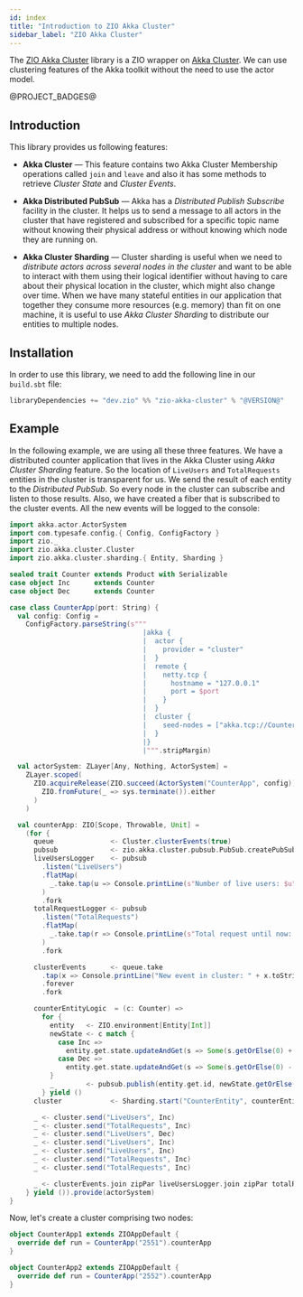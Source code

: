 ```yaml
---
id: index
title: "Introduction to ZIO Akka Cluster"
sidebar_label: "ZIO Akka Cluster"
---
```


The [ZIO Akka Cluster](https://github.com/zio/zio-akka-cluster) library is a ZIO wrapper on [Akka Cluster](https://doc.akka.io/docs/akka/current/index-cluster.html). We can use clustering features of the Akka toolkit without the need to use the actor model.

@PROJECT_BADGES@

## Introduction

This library provides us following features:

- **Akka Cluster** — This feature contains two Akka Cluster Membership operations called `join` and `leave` and also it has some methods to retrieve _Cluster State_ and _Cluster Events_.

- **Akka Distributed PubSub** — Akka has a _Distributed Publish Subscribe_ facility in the cluster. It helps us to send a message to all actors in the cluster that have registered and subscribed for a specific topic name without knowing their physical address or without knowing which node they are running on.

- **Akka Cluster Sharding** — Cluster sharding is useful when we need to _distribute actors across several nodes in the cluster_ and want to be able to interact with them using their logical identifier without having to care about their physical location in the cluster, which might also change over time. When we have many stateful entities in our application that together they consume more resources (e.g. memory) than fit on one machine, it is useful to use _Akka Cluster Sharding_ to distribute our entities to multiple nodes.

## Installation

In order to use this library, we need to add the following line in our `build.sbt` file:

```scala
libraryDependencies += "dev.zio" %% "zio-akka-cluster" % "@VERSION@"
```

## Example

In the following example, we are using all these three features. We have a distributed counter application that lives in the Akka Cluster using _Akka Cluster Sharding_ feature. So the location of `LiveUsers` and `TotalRequests` entities in the cluster is transparent for us. We send the result of each entity to the _Distributed PubSub_. So every node in the cluster can subscribe and listen to those results. Also, we have created a fiber that is subscribed to the cluster events. All the new events will be logged to the console:

```scala mdoc:compile-only
import akka.actor.ActorSystem
import com.typesafe.config.{ Config, ConfigFactory }
import zio._
import zio.akka.cluster.Cluster
import zio.akka.cluster.sharding.{ Entity, Sharding }

sealed trait Counter extends Product with Serializable
case object Inc      extends Counter
case object Dec      extends Counter

case class CounterApp(port: String) {
  val config: Config =
    ConfigFactory.parseString(s"""
                                 |akka {
                                 |  actor {
                                 |    provider = "cluster"
                                 |  }
                                 |  remote {
                                 |    netty.tcp {
                                 |      hostname = "127.0.0.1"
                                 |      port = $port
                                 |    }
                                 |  }
                                 |  cluster {
                                 |    seed-nodes = ["akka.tcp://CounterApp@127.0.0.1:2551"]
                                 |  }
                                 |}
                                 |""".stripMargin)

  val actorSystem: ZLayer[Any, Nothing, ActorSystem] =
    ZLayer.scoped(
      ZIO.acquireRelease(ZIO.succeed(ActorSystem("CounterApp", config)))(sys =>
        ZIO.fromFuture(_ => sys.terminate()).either
      )
    )

  val counterApp: ZIO[Scope, Throwable, Unit] =
    (for {
      queue              <- Cluster.clusterEvents(true)
      pubsub             <- zio.akka.cluster.pubsub.PubSub.createPubSub[Int]
      liveUsersLogger    <- pubsub
        .listen("LiveUsers")
        .flatMap(
          _.take.tap(u => Console.printLine(s"Number of live users: $u")).forever
        )
        .fork
      totalRequestLogger <- pubsub
        .listen("TotalRequests")
        .flatMap(
          _.take.tap(r => Console.printLine(s"Total request until now: $r")).forever
        )
        .fork

      clusterEvents      <- queue.take
        .tap(x => Console.printLine("New event in cluster: " + x.toString))
        .forever
        .fork

      counterEntityLogic  = (c: Counter) =>
        for {
          entity   <- ZIO.environment[Entity[Int]]
          newState <- c match {
            case Inc =>
              entity.get.state.updateAndGet(s => Some(s.getOrElse(0) + 1))
            case Dec =>
              entity.get.state.updateAndGet(s => Some(s.getOrElse(0) - 1))
          }
          _        <- pubsub.publish(entity.get.id, newState.getOrElse(0)).orDie
        } yield ()
      cluster            <- Sharding.start("CounterEntity", counterEntityLogic)

      _ <- cluster.send("LiveUsers", Inc)
      _ <- cluster.send("TotalRequests", Inc)
      _ <- cluster.send("LiveUsers", Dec)
      _ <- cluster.send("LiveUsers", Inc)
      _ <- cluster.send("LiveUsers", Inc)
      _ <- cluster.send("TotalRequests", Inc)
      _ <- cluster.send("TotalRequests", Inc)

      _ <- clusterEvents.join zipPar liveUsersLogger.join zipPar totalRequestLogger.join
    } yield ()).provide(actorSystem)
}
```

Now, let's create a cluster comprising two nodes:

```scala
object CounterApp1 extends ZIOAppDefault {
  override def run = CounterApp("2551").counterApp
}

object CounterApp2 extends ZIOAppDefault {
  override def run = CounterApp("2552").counterApp
}
```


